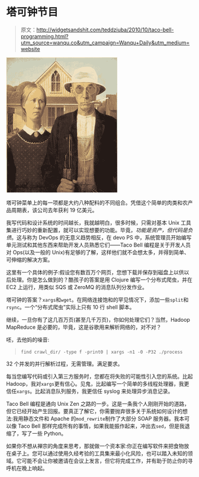 # 塔可钟节目

> 原文：<http://widgetsandshit.com/teddziuba/2010/10/taco-bell-programming.html?utm_source=wanqu.co&utm_campaign=Wanqu+Daily&utm_medium=website>

![](img/4d80cdf394460c44dd9e290e86a07b94.png)

塔可钟菜单上的每一项都是大约八种配料的不同组合。凭借这个简单的肉类和农产品周期表，该公司去年获利 19 亿美元。

我写代码和设计系统的时间越长，我就越明白，很多时候，只需对基本 Unix 工具集进行巧妙的重新配置，就可以实现想要的功能。毕竟，*功能是资产，但代码是负债*。这与称为 DevOps 的无意义趋势相反，在 devo PS 中，系统管理员开始编写单元测试和其他东西来帮助开发人员熟悉它们——Taco Bell 编程是关于开发人员对 Ops(以及一般的 Unix)有足够的了解，这样他们就不会想太多，并得到简单、可伸缩的解决方案。

这里有一个具体的例子:假设您有数百万个网页，您想下载并保存到磁盘上以供以后处理。你是怎么做到的？酷孩子的答案是用 Clojure 编写一个分布式爬虫，并在 EC2 上运行，用类似 SQS 或 ZeroMQ 的消息队列分发作业。

塔可钟的答案？`xargs`和`wget`。在网络连接饱和的罕见情况下，添加一些`split`和`rsync`。一个“分布式爬虫”实际上只有 10 行 shell 脚本。

继续，一旦你有了这几百万页(甚至几千万页)，你如何处理它们？当然，Hadoop MapReduce 是必要的，毕竟，这是谷歌用来解析网络的，对不对？

呸，去他妈的噪音:

> `find crawl_dir/ -type f -print0 | xargs -n1 -0 -P32 ./process`

32 个并发的并行解析过程，无需管理。满足要求。

每当您编写代码或引入第三方服务时，您都在将失败的可能性引入您的系统。比起 Hadoop，我对`xargs`更有信心。见鬼，比起编写一个简单的多线程处理器，我更信任`xargs`。比起消息队列服务，我更信任 syslog 来处理异步消息记录。

Taco Bell 编程是通向 Unix Zen 之路的一步。这是一条我个人刚刚开始的道路，但它已经开始产生回报。要真正了解它，你需要抛弃很多关于系统如何设计的想法:我用静态文件和 Apache 的`mod_rewrite`制作了大部分 SOAP 服务器。我本可以像 Taco Bell 那样完成所有的事情，如果我能振作起来，冲出去`sed`，但是我退缩了，写了一些 Python。

如果你不想从禅宗的角度来思考，那就做一个资本家:你正在编写软件来把食物放在桌子上。您可以通过使用久经考验的工具集来最小化风险，也可以踏入未知的领域。它可能不会让你被邀请在会议上发言，但它将完成工作，并有助于防止你的寻呼机在晚上响起。